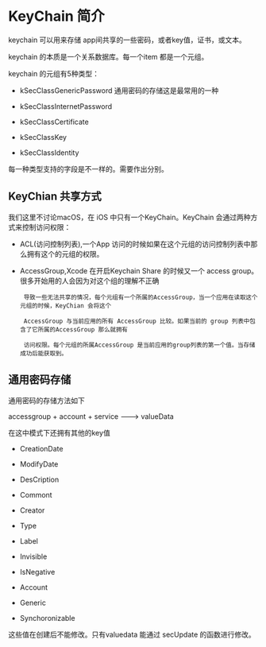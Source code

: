 # KeyChain 简介

keychain 可以用来存储 app间共享的一些密码，或者key值，证书，或文本。

keychain 的本质是一个关系数据库。每一个item 都是一个元组。

keychain 的元组有5种类型：

* kSecClassGenericPassword  通用密码的存储这是最常用的一种

* kSecClassInternetPassword

* kSecClassCertificate

* kSecClassKey

* kSecClassIdentity


每一种类型支持的字段是不一样的。需要作出分别。


## KeyChian 共享方式

我们这里不讨论macOS，在 iOS 中只有一个KeyChain。KeyChain 会通过两种方式来控制访问权限：

* ACL\(访问控制列表\),一个App 访问的时候如果在这个元组的访问控制列表中那么拥有这个的元组的权限。

* AccessGroup,Xcode 在开启Keychain Share 的时候又一个 access group。很多开始用的人会因为对这个组的理解不正确


       导致一些无法共享的情况，每个元组有一个所属的AccessGroup，当一个应用在读取这个元组的时候，KeyChian 会将这个

       AccessGroup 与当前应用的所有 AccessGroup 比较。如果当前的 group 列表中包含了它所属的AccessGroup 那么就拥有

       访问权限。每个元组的所属AccessGroup 是当前应用的group列表的第一个值。当存储成功后能获取到。

## 通用密码存储

通用密码的存储方法如下

accessgroup + account + service ---&gt; valueData

在这中模式下还拥有其他的key值

* CreationDate

* ModifyDate

* DesCription

* Commont

* Creator

* Type

* Label

* Invisible

* IsNegative

* Account

* Generic

* Synchoronizable

这些值在创建后不能修改。只有valuedata 能通过 secUpdate 的函数进行修改。



